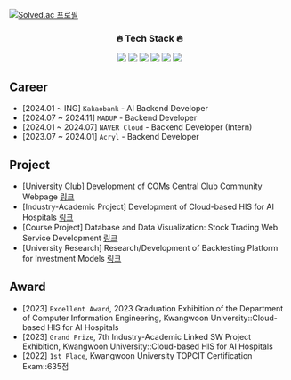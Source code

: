 [![Solved.ac 프로필](http://mazassumnida.wtf/api/mini/generate_badge?boj=leejh9226)](https://solved.ac/leejh9226)
<div align="center">

<h3>🔥 Tech Stack 🔥</h3>
<p><img src="https://img.shields.io/badge/FastAPI-white?style=for-the-badge&logo=fastapi"/> <img src="https://img.shields.io/badge/Django-white?style=for-the-badge&logo=Django&logoColor=092E20"/> <img src="https://img.shields.io/badge/Spring-white?style=for-the-badge&logo=Spring&logoColor=6DB33F"/> <img src="https://img.shields.io/badge/Kubernetes-white?style=for-the-badge&logo=Kubernetes&logoColor=326CE5"/> <img src="https://img.shields.io/badge/Docker-white?style=for-the-badge&logo=Docker&logoColor=2496ED"/> <img src="https://img.shields.io/badge/python-white?style=for-the-badge&logo=python&logoColor=3776AB"/>

</div>

## Career
* [2024.01 ~ ING] `Kakaobank` - AI Backend Developer
* [2024.07 ~ 2024.11] `MADUP` - Backend Developer
* [2024.01 ~ 2024.07] `NAVER Cloud` - Backend Developer (Intern)
* [2023.07 ~ 2024.01] `Acryl` - Backend Developer

## Project
* [University Club] Development of COMs Central Club Community Webpage [링크](https://github.com/orgs/coms-server/dashboard)
* [Industry-Academic Project] Development of Cloud-based HIS for AI Hospitals [링크](https://github.com/grayroom/CloudHIS-BackEnd)
* [Course Project] Database and Data Visualization: Stock Trading Web Service Development [링크](https://github.com/grayroom/KW_DB_PROJ)
* [University Research] Research/Development of Backtesting Platform for Investment Models [링크](https://github.com/DSLab-BackTest)

## Award
* [2023] `Excellent Award`, 2023 Graduation Exhibition of the Department of Computer Information Engineering, Kwangwoon University::Cloud-based HIS for AI Hospitals
* [2023] `Grand Prize`, 7th Industry-Academic Linked SW Project Exhibition, Kwangwoon University::Cloud-based HIS for AI Hospitals
* [2022] `1st Place`, Kwangwoon University TOPCIT Certification Exam::635점
